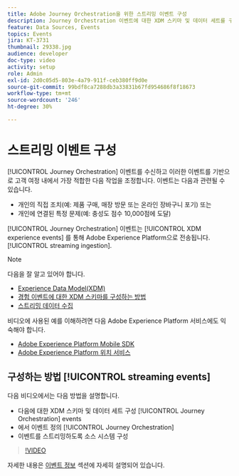 ```yaml
---
title: Adobe Journey Orchestration을 위한 스트리밍 이벤트 구성
description: Journey Orchestration 이벤트에 대한 XDM 스키마 및 데이터 세트를 구성하고, Journey Orchestration에서 이벤트를 정의하며, 이벤트를 스트리밍하도록 소스 시스템을 구성하는 방법에 대해 알아봅니다.
feature: Data Sources, Events
topics: Events
jira: KT-3731
thumbnail: 29338.jpg
audience: developer
doc-type: video
activity: setup
role: Admin
exl-id: 2d0c05d5-803e-4a79-911f-ceb380ff9d0e
source-git-commit: 99bdf8ca7288db3a33831b67fd954686f8f18673
workflow-type: tm+mt
source-wordcount: '246'
ht-degree: 30%

---
```


# 스트리밍 이벤트 구성

[!UICONTROL Journey Orchestration] 이벤트를 수신하고 이러한 이벤트를 기반으로 고객 여정 내에서 가장 적합한 다음 작업을 조정합니다. 이벤트는 다음과 관련될 수 있습니다.

* 개인의 직접 조치(예: 제품 구매, 매장 방문 또는 온라인 장바구니 포기) 또는
* 개인에 연결된 특정 문제(예: 충성도 점수 10,000점에 도달)

[!UICONTROL Journey Orchestration] 이벤트는 [!UICONTROL XDM experience events] 를 통해 Adobe Experience Platform으로 전송됩니다. [!UICONTROL streaming ingestion].

>[!NOTE]
>
>다음을 잘 알고 있어야 합니다.
>
>* [Experience Data Model(XDM)](https://experienceleague.adobe.com/docs/platform-learn/tutorials/schemas/schemas-and-experience-data-model.html?lang=ko)
>* [경험 이벤트에 대한 XDM 스키마를 구성하는 방법](https://experienceleague.adobe.com/docs/platform-learn/tutorials/schemas/create-schemas.html?lang=ko)
>* [스트리밍 데이터 수집](https://experienceleague.adobe.com/docs/platform-learn/tutorials/data-ingestion/understanding-streaming-ingestion.html?lang=en)
>
>비디오에 사용된 예를 이해하려면 다음 Adobe Experience Platform 서비스에도 익숙해야 합니다.
>
>* [Adobe Experience Platform Mobile SDK](https://experienceleague.adobe.com/docs/platform-learn/data-collection/mobile-sdk/overview.html?lang=ko)
>* [Adobe Experience Platform 위치 서비스](https://experienceleague.adobe.com/docs/places/using/home.html?lang=ko-KR)

## 구성하는 방법 [!UICONTROL streaming events]

다음 비디오에서는 다음 방법을 설명합니다.

* 다음에 대한 XDM 스키마 및 데이터 세트 구성 [!UICONTROL Journey Orchestration] events
* 에서 이벤트 정의 [!UICONTROL Journey Orchestration]
* 이벤트를 스트리밍하도록 소스 시스템 구성

>[!VIDEO](https://video.tv.adobe.com/v/29338?quality=12&learn=on)

자세한 내용은 [이벤트 정보](https://experienceleague.adobe.com/docs/journeys/using/events-journeys/about-events/about-events.html?lang=en) 섹션에 자세히 설명되어 있습니다.
